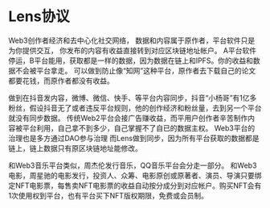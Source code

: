 # Lens协议
Web3创作者经济和去中心化社交网络，
数据和内容属于原作者，平台软件只是为你提供交互，
你发布的内容有收益直接转到对应区块链地址帐户。
A平台软件停运，B平台能用，获取都是一样的数据，因为数据在链上和IPFS。你的收益和数据不会被平台拿走。
可以做到防止像“知网”这种平台，原作者去下载自己的论文都要花钱，而原作者都没有收益。

做到在抖音发内容，微博、微信、快手、等平台内容同步，抖音“小杨哥”有1亿多粉丝，假设抖音无了或者违反平台规则，他的创作经济和粉丝量，去到另一个平台就没有同步数据。
传统Web2平台会接广告赚收益，而平用户创作者辛苦制作内容被平台利用，自己拿不到多少，自己掌握不了自已的数据主权。
Web3平台的治理也是多方通过DAO参与治理
而Lens做到同步，因为所有平台获取的数据都是链上，链上数据只有原区块链地址能修改。

和Web3音乐平台类似，周杰伦发行音乐，QQ音乐平台会分走一部分。
和Web3电影，周星驰的电影发行，投资人、众筹、电影原创或原著者、演员、导演只要绑定NFT电影票，每售卖NFT电影票的收益自动按分成分到对应帐户。购买NFT会有1次使用权到平台，也有平台买下NFT版权期限，免费或会员制。
